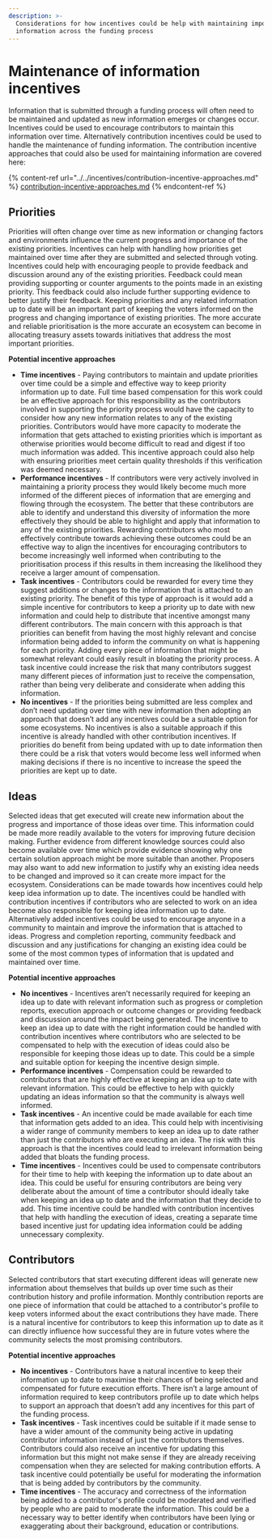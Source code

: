 ```yaml
---
description: >-
  Considerations for how incentives could be help with maintaining important
  information across the funding process
---
```


# Maintenance of information incentives

Information that is submitted through a funding process will often need to be maintained and updated as new information emerges or changes occur. Incentives could be used to encourage contributors to maintain this information over time. Alternatively contribution incentives could be used to handle the maintenance of funding information. The contribution incentive approaches that could also be used for maintaining information are covered here:

{% content-ref url="../../incentives/contribution-incentive-approaches.md" %}
[contribution-incentive-approaches.md](../../incentives/contribution-incentive-approaches.md)
{% endcontent-ref %}



## Priorities

Priorities will often change over time as new information or changing factors and environments influence the current progress and importance of the existing priorities. Incentives can help with handling how priorities get maintained over time after they are submitted and selected through voting. Incentives could help with encouraging people to provide feedback and discussion around any of the existing priorities. Feedback could mean providing supporting or counter arguments to the points made in an existing priority. This feedback could also include further supporting evidence to better justify their feedback. Keeping priorities and any related information up to date will be an important part of keeping the voters informed on the progress and changing importance of existing priorities. The more accurate and reliable prioritisation is the more accurate an ecosystem can become in allocating treasury assets towards initiatives that address the most important priorities.



**Potential incentive approaches**

* **Time incentives** - Paying contributors to maintain and update priorities over time could be a simple and effective way to keep priority information up to date. Full time based compensation for this work could be an effective approach for this responsibility as the contributors involved in supporting the priority process would have the capacity to consider how any new information relates to any of the existing priorities. Contributors would have more capacity to moderate the information that gets attached to existing priorities which is important as otherwise priorities would become difficult to read and digest if too much information was added. This incentive approach could also help with ensuring priorities meet certain quality thresholds if this verification was deemed necessary.
* **Performance incentives** - If contributors were very actively involved in maintaining a priority process they would likely become much more informed of the different pieces of information that are emerging and flowing through the ecosystem. The better that these contributors are able to identify and understand this diversity of information the more effectively they should be able to highlight and apply that information to any of the existing priorities. Rewarding contributors who most effectively contribute towards achieving these outcomes could be an effective way to align the incentives for encouraging contributors to become increasingly well informed when contributing to the prioritisation process if this results in them increasing the likelihood they receive a larger amount of compensation.
* **Task incentives** - Contributors could be rewarded for every time they suggest additions or changes to the information that is attached to an existing priority. The benefit of this type of approach is it would add a simple incentive for contributors to keep a priority up to date with new information and could help to distribute that incentive amongst many different contributors. The main concern with this approach is that priorities can benefit from having the most highly relevant and concise information being added to inform the community on what is happening for each priority. Adding every piece of information that might be somewhat relevant could easily result in bloating the priority process. A task incentive could increase the risk that many contributors suggest many different pieces of information just to receive the compensation, rather than being very deliberate and considerate when adding this information.
* **No incentives** - If the priorities being submitted are less complex and don’t need updating over time with new information then adopting an approach that doesn’t add any incentives could be a suitable option for some ecosystems. No incentives is also a suitable approach if this incentive is already handled with other contribution incentives. If priorities do benefit from being updated with up to date information then there could be a risk that voters would become less well informed when making decisions if there is no incentive to increase the speed the priorities are kept up to date.



## Ideas

Selected ideas that get executed will create new information about the progress and importance of those ideas over time. This information could be made more readily available to the voters for improving future decision making. Further evidence from different knowledge sources could also become available over time which provide evidence showing why one certain solution approach might be more suitable than another. Proposers may also want to add new information to justify why an existing idea needs to be changed and improved so it can create more impact for the ecosystem. Considerations can be made towards how incentives could help keep idea information up to date. The incentives could be handled with contribution incentives if contributors who are selected to work on an idea become also responsible for keeping idea information up to date. Alternatively added incentives could be used to encourage anyone in a community to maintain and improve the information that is attached to ideas. Progress and completion reporting, community feedback and discussion and any justifications for changing an existing idea could be some of the most common types of information that is updated and maintained over time.



**Potential incentive approaches**

* **No incentives** - Incentives aren’t necessarily required for keeping an idea up to date with relevant information such as progress or completion reports, execution approach or outcome changes or providing feedback and discussion around the impact being generated. The incentive to keep an idea up to date with the right information could be handled with contribution incentives where contributors who are selected to be compensated to help with the execution of ideas could also be responsible for keeping those ideas up to date. This could be a simple and suitable option for keeping the incentive design simple.
* **Performance incentives** - Compensation could be rewarded to contributors that are highly effective at keeping an idea up to date with relevant information. This could be effective to help with quickly updating an ideas information so that the community is always well informed.
* **Task incentives** - An incentive could be made available for each time that information gets added to an idea. This could help with incentivising a wider range of community members to keep an idea up to date rather than just the contributors who are executing an idea. The risk with this approach is that the incentives could lead to irrelevant information being added that bloats the funding process.
* **Time incentives** - Incentives could be used to compensate contributors for their time to help with keeping the information up to date about an idea. This could be useful for ensuring contributors are being very deliberate about the amount of time a contributor should ideally take when keeping an idea up to date and the information that they decide to add. This time incentive could be handled with contribution incentives that help with handling the execution of ideas, creating a separate time based incentive just for updating idea information could be adding unnecessary complexity.



## Contributors

Selected contributors that start executing different ideas will generate new information about themselves that builds up over time such as their contribution history and profile information. Monthly contribution reports are one piece of information that could be attached to a contributor's profile to keep voters informed about the exact contributions they have made. There is a natural incentive for contributors to keep this information up to date as it can directly influence how successful they are in future votes where the community selects the most promising contributors.



**Potential incentive approaches**

* **No incentives** - Contributors have a natural incentive to keep their information up to date to maximise their chances of being selected and compensated for future execution efforts. There isn’t a large amount of information required to keep contributors profile up to date which helps to support an approach that doesn’t add any incentives for this part of the funding process.
* **Task incentives** - Task incentives could be suitable if it made sense to have a wider amount of the community being active in updating contributor information instead of just the contributors themselves. Contributors could also receive an incentive for updating this information but this might not make sense if they are already receiving compensation when they are selected for making contribution efforts. A task incentive could potentially be useful for moderating the information that is being added by contributors by the community.
* **Time incentives** - The accuracy and correctness of the information being added to a contributor's profile could be moderated and verified by people who are paid to moderate the information. This could be a necessary way to better identify when contributors have been lying or exaggerating about their background, education or contributions.
